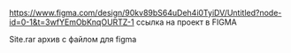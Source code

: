 https://www.figma.com/design/90kv89bS64uDeh4i0TyiDV/Untitled?node-id=0-1&t=3wfYEmObKnqOURTZ-1 ссылка на проект в FIGMA

Site.rar архив с файлом для figma
